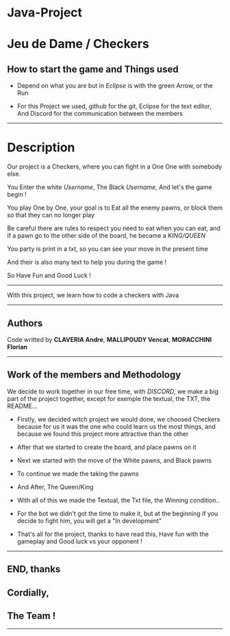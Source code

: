 # Java-Project 

# Jeu de Dame / Checkers

## How to start the game and Things used

* Depend on what you are but in *Eclipse* is with the green Arrow, or the Run

* For this Project we used, github for the git, Eclipse for the text editor, And Discord for the communication between the members

------------------------

# Description 

Our project is a Checkers, where you can fight in a One One with somebody else.

You Enter the white *Username*, The Black *Username*, And let's the game begin !

You play One by One, your goal is to Eat all the enemy pawns, or block them so that they can no longer play

Be careful there are rules to respect you need to eat when you can eat, and if a pawn go to the other side of the board, he became a *KING/QUEEN*

You party is print in a txt, so you can see your move in the present time

And their is also many text to help you during the game !

So Have Fun and Good Luck !

------------------------
                                             
With this project, we learn how to code a checkers with Java

------------------------

## Authors

Code writted by **CLAVERIA Andre**, **MALLIPOUDY Vencat**, **MORACCHINI Florian**

------------------------

## Work of the members and Methodology

We decide to work together in our free time, with *DISCORD*, we make a big part of the project together, except for exemple the textual, the TXT, the README...

* Firstly, we decided witch project we would done, we choosed Checkers because for us it was the one who could learn us the most things, and because we found this project more attractive than the other

* After that we started to create the board, and place pawns on it

* Next we started with the move of the White pawns, and Black pawns

* To continue we made the taking the pawns

* And After, The Queen/King

* With all of this we made the Textual, the Txt file, the Winning condition..

* For the bot we didn't got the time to make it, but at the beginning if you decide to fight him, you will get a "In development"

* That's all for the project, thanks to have read this, Have fun with the gameplay and Good luck vs your opponent !

------------------------

## END, thanks

## Cordially,

## The Team !

------------------------
